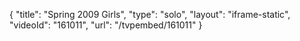 {
    "title": "Spring 2009 Girls",
    "type": "solo",
    "layout": "iframe-static",
    "videoId": "161011",
    "url": "\/tvpembed\/161011"
}